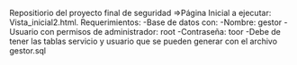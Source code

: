 Repositiorio del proyecto final de seguridad
=>Página Inicial a ejecutar: Vista_inicial2.html. 
Requerimientos:
-Base de datos con:
  -Nombre: gestor
  -Usuario con permisos de administrador: root
  -Contraseña: toor
  -Debe de tener las tablas servicio y usuario que se pueden generar con el archivo gestor.sql
